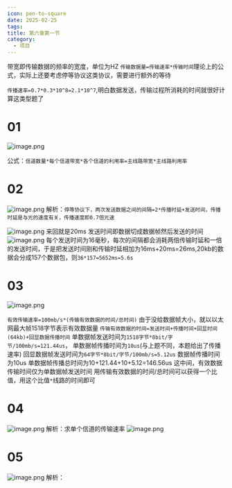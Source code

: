 ```yaml
---
icon: pen-to-square
date: 2025-02-25
tags: 
title: 第六章第一节
category:
  - 项目
---
```

带宽即传输数据的频率的宽度，单位为HZ
`传输数据量=传输速率*传输时间`理论上的公式，实际上还要考虑停等协议这类协议，需要进行额外的等待

`传播速率=0.7*0.3*10^8=2.1*10^7`,明白数据发送，传输过程所消耗的时间就很好计算这类型题了

# 01
![image.png](https://cdn.jsdelivr.net/gh/fakeppa/blog-img/20250225144326.png)

公式：`信道数量*每个信道带宽*各个信道的利用率=主线路带宽*主线路利用率`
# 02
![image.png](https://cdn.jsdelivr.net/gh/fakeppa/blog-img/20250226123423.png)
解析：`停等协议下，两次发送数据之间的间隔=2*传播时延+发送时间，传播时延是与光的速度有关，传播速度即0.7倍光速`

![image.png](https://cdn.jsdelivr.net/gh/fakeppa/blog-img/20250226123913.png)
来回就是20ms
发送时间即数据切成数据帧然后发送的时间
![image.png](https://cdn.jsdelivr.net/gh/fakeppa/blog-img/20250226124107.png)
每个发送时间为16毫秒，每次的间隔都会消耗两倍传输时延和一倍的发送时间，于是把发送时间刚和传输时延相加为16ms+20ms=26ms,20kb的数据会分成157个数据包，则`36*157=5652ms=5.6s`

# 03
![image.png](https://cdn.jsdelivr.net/gh/fakeppa/blog-img/20250226132248.png)

`有效传输速率=100mb/s*(传输有效数据的时间/总时间)`
由于没给数据帧大小，就以以太网最大帧1518字节表示有效数据量
`传输有效数据的时间=发送时间+传播时间+回显时间(64kb)+回显数据传播时间`
单数据帧发送时间为`1518字节*8bit/字节/100mb/s=121.44us`，
单数据帧传播时间为`10us`(与上题不同，本题给出了传播速率)
回显数据帧发送时间为`64字节*8bit/字节/100mb/s=5.12us`
数据帧传播时间为10us
单数据帧传播总时间为10+121.44+10+5.12=146.56us
这中间，有效数据传输时间仅为单数据帧发送时间
用传输有效数据的时间/总时间可以获得一个比值，用这个比值`*`线路的时间即可

# 04
![image.png](https://cdn.jsdelivr.net/gh/fakeppa/blog-img/20250226140829.png)
解析：求单个信道的传输速率 
![image.png](https://cdn.jsdelivr.net/gh/fakeppa/blog-img/20250226141641.png)


# 05
![image.png](https://cdn.jsdelivr.net/gh/fakeppa/blog-img/20250227170729.png)
解析：